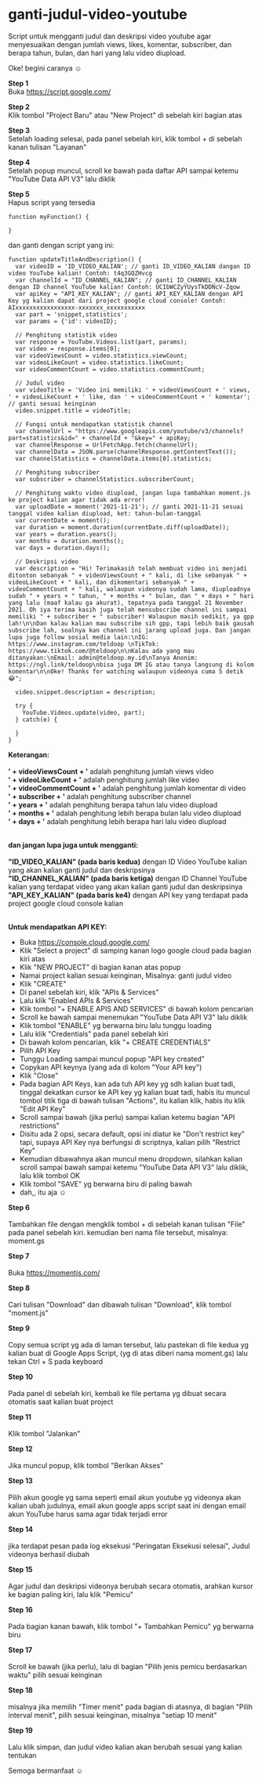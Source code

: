 # ganti-judul-video-youtube
Script untuk mengganti judul dan deskripsi video youtube agar menyesuaikan dengan jumlah views, likes, komentar, subscriber, dan berapa tahun, bulan, dan hari yang lalu video diupload. 

Oke! begini caranya ☺

<b> Step 1</b> <br>
Buka https://script.google.com/ 

<b> Step 2</b> <br>
Klik tombol "Project Baru" atau "New Project" di sebelah kiri bagian atas

<b> Step 3</b> <br>
Setelah loading selesai, pada panel sebelah kiri, klik tombol + di sebelah kanan tulisan "Layanan"

<b> Step 4</b> <br>
Setelah popup muncul, scroll ke bawah pada daftar API sampai ketemu "YouTube Data API V3" lalu diklik

<b> Step 5</b> <br>
Hapus script yang tersedia
```
function myFunction() {
  
}
```
dan ganti dengan script yang ini:
```
function updateTitleAndDescription() {
  var videoID = 'ID_VIDEO_KALIAN'; // ganti ID_VIDEO_KALIAN dangan ID video YouTube kalian! Contoh: t4q3GQZHvcg
  var channelId = "ID_CHANNEL_KALIAN"; // ganti ID_CHANNEL_KALIAN dengan ID channel YouTube kalian! Contoh: UCIbWCZyYUysTkDDNcV-Zqow
  var apiKey = "API_KEY_KALIAN"; // ganti API_KEY_KALIAN dengan API Key yg kalian dapat dari project google cloud console! Contoh: AIxxxxxxxxxxxxxxxxx-xxxxxxx_xxxxxxxxxxx
  var part = 'snippet,statistics';
  var params = {'id': videoID};
  
  // Penghitung statistik video
  var response = YouTube.Videos.list(part, params);
  var video = response.items[0];
  var videoViewsCount = video.statistics.viewCount;
  var videoLikeCount = video.statistics.likeCount;
  var videoCommentCount = video.statistics.commentCount;
  
  // Judul video
  var videoTitle = 'Video ini memiliki ' + videoViewsCount + ' views, ' + videoLikeCount + ' like, dan ' + videoCommentCount + ' komentar'; // ganti sesuai keinginan
  video.snippet.title = videoTitle;

  // Fungsi untuk mendapatkan statistik channel
  var channelUrl = "https://www.googleapis.com/youtube/v3/channels?part=statistics&id=" + channelId + "&key=" + apiKey;
  var channelResponse = UrlFetchApp.fetch(channelUrl);
  var channelData = JSON.parse(channelResponse.getContentText());
  var channelStatistics = channelData.items[0].statistics;
  
  // Penghitung subscriber
  var subscriber = channelStatistics.subscriberCount;

  // Penghitung waktu video diupload, jangan lupa tambahkan moment.js ke project kalian agar tidak ada error!
  var uploadDate = moment('2021-11-21'); // ganti 2021-11-21 sesuai tanggal video kalian diupload, ket: tahun-bulan-tanggal
  var currentDate = moment();
  var duration = moment.duration(currentDate.diff(uploadDate));
  var years = duration.years();
  var months = duration.months();
  var days = duration.days();
  
  // Deskripsi video
  var description = "Hi! Terimakasih telah membuat video ini menjadi ditonton sebanyak " + videoViewsCount + " kali, di like sebanyak " + videoLikeCount + " kali, dan dikomentari sebanyak " + videoCommentCount + " kali, walaupun videonya sudah lama, diuploadnya sudah " + years + " tahun, " + months + " bulan, dan " + days + " hari yang lalu (maaf kalau ga akurat), tepatnya pada tanggal 21 November 2021. Oh iya terima kasih juga telah mensubscribe channel ini sampai memiliki " + subscriber + " subscriber! Walaupun masih sedikit, ya gpp lah!\n\nDan kalau kalian mau subscribe sih gpp, tapi lebih baik gausah subscribe lah, soalnya kan channel ini jarang upload juga. Dan jangan lupa juga follow sosial media lain:\nIG: https://www.instagram.com/teldoop \nTikTok: https://www.tiktok.com/@teldoop\n\nKalau ada yang mau ditanyakan:\nEmail: admin@teldoop.my.id\nTanya Anonim: https://ngl.link/teldoop\nbisa juga DM IG atau tanya langsung di kolom komentar\n\nOke! Thanks for watching walaupun videonya cuma 5 detik😂";
  
  video.snippet.description = description;
  
  try {
    YouTube.Videos.update(video, part);
  } catch(e) {
    
  }
}
```
<b>Keterangan:</b><br><br>
<b>' + videoViewsCount + '</b> adalah penghitung jumlah views video<br>
<b>' + videoLikeCount + '</b> adalah penghitung jumlah like video<br>
<b>' + videoCommentCount + '</b> adalah penghitung jumlah komentar di video<br>
<b>' + subscriber + '</b> adalah penghitung subscriber channel<br>
<b>' + years + '</b> adalah penghitung berapa tahun lalu video diupload<br>
<b>' + months + '</b> adalah penghitung lebih berapa bulan lalu video diupload<br>
<b>' + days + '</b> adalah penghitung lebih berapa hari lalu video diupload<br>
<br>

<b>dan jangan lupa juga untuk mengganti:</b><br><br>
<b>"ID_VIDEO_KALIAN" (pada baris kedua)</b> dengan ID Video YouTube kalian yang akan kalian ganti judul dan deskripsinya<br>
<b>"ID_CHANNEL_KALIAN" (pada baris ketiga)</b> dengan ID Channel YouTube kalian yang terdapat video yang akan kalian ganti judul dan deskripsinya<br>
<b>"API_KEY_KALIAN" (pada baris ke4)</b> dengan API key yang terdapat pada project google cloud console kalian<br><br>

<b>Untuk mendapatkan API KEY:</b><br>
- Buka https://console.cloud.google.com/
- Klik "Select a project" di samping kanan logo google cloud pada bagian kiri atas
- Klik "NEW PROJECT" di bagian kanan atas popup
- Namai project kalian sesuai keinginan, Misalnya: ganti judul video
- Klik "CREATE"
- Di panel sebelah kiri, klik "APIs & Services"
- Lalu klik "Enabled APIs & Services"
- Klik tombol "+ ENABLE APIS AND SERVICES" di bawah kolom pencarian
- Scroll ke bawah sampai menemukan "YouTube Data API V3" lalu diklik
- Klik tombol "ENABLE" yg berwarna biru lalu tunggu loading
- Lalu klik "Credentials" pada panel sebelah kiri
- Di bawah kolom pencarian, klik "+ CREATE CREDENTIALS"
- Pilih API Key
- Tunggu Loading sampai muncul popup "API key created"
- Copykan API keynya (yang ada di kolom "Your API key")
- Klik "Close"
- Pada bagian API Keys, kan ada tuh API key yg sdh kalian buat tadi, tinggal dekatkan cursor ke API key yg kalian buat tadi, habis itu muncul tombol titik tiga di bawah tulisan "Actions", itu kalian klik, habis itu klik "Edit API Key"
- Scroll sampai bawah (jika perlu) sampai kalian ketemu bagian "API restrictions"
- Disitu ada 2 opsi, secara default, opsi ini diatur ke "Don't restrict key" tapi, supaya API Key nya berfungsi di scriptnya, kalian pilih "Restrict Key"
- Kemudian dibawahnya akan muncul menu dropdown, silahkan kalian scroll sampai bawah sampai ketemu "YouTube Data API V3" lalu diklik, lalu klik tombol OK
- Klik tombol "SAVE" yg berwarna biru di paling bawah
- dah,, itu aja ☺

<b> Step 6</b><br><br>
Tambahkan file dengan mengklik tombol + di sebelah kanan tulisan "File" pada panel sebelah kiri.
kemudian beri nama file tersebut, misalnya: moment.gs

<b> Step 7</b><br><br>
Buka https://momentjs.com/

<b> Step 8</b><br><br>
Cari tulisan "Download" dan dibawah tulisan "Download", klik tombol "moment.js"

<b> Step 9</b><br><br>
Copy semua script yg ada di laman tersebut, lalu pastekan di file kedua yg kalian buat di Google Apps Script, (yg di atas diberi nama moment.gs) lalu tekan Ctrl + S pada keyboard

<b> Step 10</b><br><br>
Pada panel di sebelah kiri, kembali ke file pertama yg dibuat secara otomatis saat kalian buat project

<b> Step 11</b><br><br>
Klik tombol "Jalankan"

<b> Step 12</b><br><br>
Jika muncul popup, klik tombol "Berikan Akses"

<b> Step 13</b><br><br>
Pilih akun google yg sama seperti email akun youtube yg videonya akan kalian ubah judulnya, email akun google apps script saat ini dengan email akun YouTube harus sama agar tidak terjadi error

<b> Step 14</b><br><br>
jika terdapat pesan pada log eksekusi "Peringatan	Eksekusi selesai", Judul videonya berhasil diubah

<b> Step 15</b><br><br>
Agar judul dan deskripsi videonya berubah secara otomatis, arahkan kursor ke bagian paling kiri, lalu klik "Pemicu"

<b> Step 16</b><br><br>
Pada bagian kanan bawah, klik tombol "+ Tambahkan Pemicu" yg berwarna biru

<b> Step 17</b><br><br>
Scroll ke bawah (jika perlu), lalu di bagian "Pilih jenis pemicu berdasarkan waktu" pilih sesuai keinginan

<b> Step 18</b><br><br>
misalnya jika memilih "Timer menit" pada bagian di atasnya, di bagian "Pilih interval menit", pilih sesuai keinginan, misalnya "setiap 10 menit"

<b> Step 19</b><br><br>
Lalu klik simpan, dan judul video kalian akan berubah sesuai yang kalian tentukan

Semoga bermanfaat ☺
